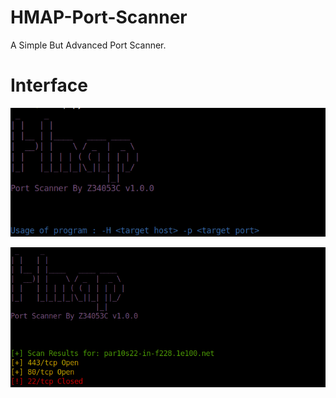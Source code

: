 # HMAP-Port-Scanner
A Simple But Advanced Port Scanner.

# Interface
![Screenshot - 1](hmap1.png)

![Screenshot - 2](hmap2.png)
